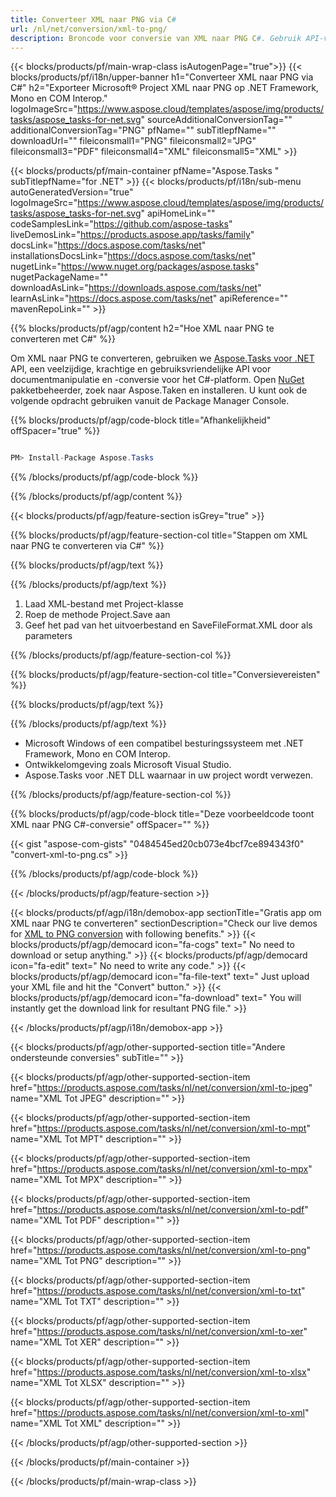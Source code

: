 ```yaml
---
title: Converteer XML naar PNG via C# 
url: /nl/net/conversion/xml-to-png/ 
description: Broncode voor conversie van XML naar PNG C#. Gebruik API-voorbeeldcode voor batch XML-bestanden naar PNG-conversie binnen VB.NET Asp.NET of een op .NET gebaseerde toepassing.
---
```


{{< blocks/products/pf/main-wrap-class isAutogenPage="true">}}
{{< blocks/products/pf/i18n/upper-banner h1="Converteer XML naar PNG via C#" h2="Exporteer Microsoft® Project XML naar PNG op .NET Framework, Mono en COM Interop." logoImageSrc="https://www.aspose.cloud/templates/aspose/img/products/tasks/aspose_tasks-for-net.svg" sourceAdditionalConversionTag="" additionalConversionTag="PNG" pfName="" subTitlepfName="" downloadUrl="" fileiconsmall1="PNG" fileiconsmall2="JPG" fileiconsmall3="PDF" fileiconsmall4="XML" fileiconsmall5="XML" >}}

{{< blocks/products/pf/main-container pfName="Aspose.Tasks " subTitlepfName="for .NET" >}}
{{< blocks/products/pf/i18n/sub-menu autoGeneratedVersion="true" logoImageSrc="https://www.aspose.cloud/templates/aspose/img/products/tasks/aspose_tasks-for-net.svg" apiHomeLink="" codeSamplesLink="https://github.com/aspose-tasks" liveDemosLink="https://products.aspose.app/tasks/family" docsLink="https://docs.aspose.com/tasks/net" installationsDocsLink="https://docs.aspose.com/tasks/net" nugetLink="https://www.nuget.org/packages/aspose.tasks" nugetPackageName="" downloadAsLink="https://downloads.aspose.com/tasks/net" learnAsLink="https://docs.aspose.com/tasks/net" apiReference="" mavenRepoLink="" >}}

{{% blocks/products/pf/agp/content h2="Hoe XML naar PNG te converteren met C#" %}}

Om XML naar PNG te converteren, gebruiken we
 [Aspose.Tasks voor .NET](https://products.aspose.com/tasks/net)
 API, een veelzijdige, krachtige en gebruiksvriendelijke API voor documentmanipulatie en -conversie voor het C#-platform. Open
 [NuGet](https://www.nuget.org/packages/aspose.tasks)
 pakketbeheerder, zoek naar
 Aspose.Taken
 en installeren. U kunt ook de volgende opdracht gebruiken vanuit de Package Manager Console.

{{% blocks/products/pf/agp/code-block title="Afhankelijkheid" offSpacer="true" %}}

```cs

PM> Install-Package Aspose.Tasks

```

{{% /blocks/products/pf/agp/code-block %}}

{{% /blocks/products/pf/agp/content %}}

{{< blocks/products/pf/agp/feature-section isGrey="true" >}}

{{% blocks/products/pf/agp/feature-section-col title="Stappen om XML naar PNG te converteren via C#" %}}

{{% blocks/products/pf/agp/text %}}

{{% /blocks/products/pf/agp/text %}}

1. Laad XML-bestand met Project-klasse
1. Roep de methode Project.Save aan
1. Geef het pad van het uitvoerbestand en SaveFileFormat.XML door als parameters

{{% /blocks/products/pf/agp/feature-section-col %}}

{{% blocks/products/pf/agp/feature-section-col title="Conversievereisten" %}}

{{% blocks/products/pf/agp/text %}}

{{% /blocks/products/pf/agp/text %}}

- Microsoft Windows of een compatibel besturingssysteem met .NET Framework, Mono en COM Interop.
- Ontwikkelomgeving zoals Microsoft Visual Studio.
- Aspose.Tasks voor .NET DLL waarnaar in uw project wordt verwezen.

{{% /blocks/products/pf/agp/feature-section-col %}}

{{% blocks/products/pf/agp/code-block title="Deze voorbeeldcode toont XML naar PNG C#-conversie" offSpacer="" %}}

{{< gist "aspose-com-gists" "0484545ed20cb073e4bcf7ce894343f0" "convert-xml-to-png.cs" >}}

{{% /blocks/products/pf/agp/code-block %}}

{{< /blocks/products/pf/agp/feature-section >}}

<!-- aboutfile Starts -->

{{< blocks/products/pf/agp/i18n/demobox-app sectionTitle="Gratis app om XML naar PNG te converteren" sectionDescription="Check our live demos for [XML to PNG conversion](https://products.aspose.app/tasks/conversion/xml-to-png) with following benefits." >}}
        {{< blocks/products/pf/agp/democard icon="fa-cogs" text=" No need to download or setup anything." >}}
        {{< blocks/products/pf/agp/democard icon="fa-edit" text=" No need to write any code." >}}
        {{< blocks/products/pf/agp/democard icon="fa-file-text" text=" Just upload your XML file and hit the \"Convert\" button." >}}
        {{< blocks/products/pf/agp/democard icon="fa-download" text=" You will instantly get the download link for resultant PNG file." >}}

{{< /blocks/products/pf/agp/i18n/demobox-app >}}

<!-- aboutfile Ends -->

{{< blocks/products/pf/agp/other-supported-section title="Andere ondersteunde conversies" subTitle="" >}}

{{< blocks/products/pf/agp/other-supported-section-item href="https://products.aspose.com/tasks/nl/net/conversion/xml-to-jpeg" name="XML Tot JPEG" description="" >}}

{{< blocks/products/pf/agp/other-supported-section-item href="https://products.aspose.com/tasks/nl/net/conversion/xml-to-mpt" name="XML Tot MPT" description="" >}}

{{< blocks/products/pf/agp/other-supported-section-item href="https://products.aspose.com/tasks/nl/net/conversion/xml-to-mpx" name="XML Tot MPX" description="" >}}

{{< blocks/products/pf/agp/other-supported-section-item href="https://products.aspose.com/tasks/nl/net/conversion/xml-to-pdf" name="XML Tot PDF" description="" >}}

{{< blocks/products/pf/agp/other-supported-section-item href="https://products.aspose.com/tasks/nl/net/conversion/xml-to-png" name="XML Tot PNG" description="" >}}

{{< blocks/products/pf/agp/other-supported-section-item href="https://products.aspose.com/tasks/nl/net/conversion/xml-to-txt" name="XML Tot TXT" description="" >}}

{{< blocks/products/pf/agp/other-supported-section-item href="https://products.aspose.com/tasks/nl/net/conversion/xml-to-xer" name="XML Tot XER" description="" >}}

{{< blocks/products/pf/agp/other-supported-section-item href="https://products.aspose.com/tasks/nl/net/conversion/xml-to-xlsx" name="XML Tot XLSX" description="" >}}

{{< blocks/products/pf/agp/other-supported-section-item href="https://products.aspose.com/tasks/nl/net/conversion/xml-to-xml" name="XML Tot XML" description="" >}}



{{< /blocks/products/pf/agp/other-supported-section >}}

{{< /blocks/products/pf/main-container >}}
    
{{< /blocks/products/pf/main-wrap-class >}}